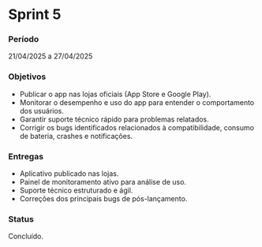 # Sprint 5

### Período
21/04/2025 a 27/04/2025

### Objetivos
- Publicar o app nas lojas oficiais (App Store e Google Play).
- Monitorar o desempenho e uso do app para entender o comportamento dos usuários.
- Garantir suporte técnico rápido para problemas relatados.
- Corrigir os bugs identificados relacionados à compatibilidade, consumo de bateria, crashes e notificações.

### Entregas
- Aplicativo publicado nas lojas.
- Painel de monitoramento ativo para análise de uso.
- Suporte técnico estruturado e ágil.
- Correções dos principais bugs de pós-lançamento.

### Status
Concluído.

